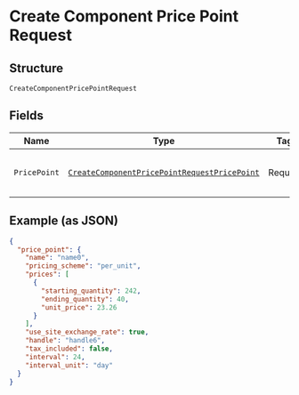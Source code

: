 
# Create Component Price Point Request

## Structure

`CreateComponentPricePointRequest`

## Fields

| Name | Type | Tags | Description | Getter | Setter |
|  --- | --- | --- | --- | --- | --- |
| `PricePoint` | [`CreateComponentPricePointRequestPricePoint`](../../doc/models/containers/create-component-price-point-request-price-point.md) | Required | This is a container for any-of cases. | CreateComponentPricePointRequestPricePoint getPricePoint() | setPricePoint(CreateComponentPricePointRequestPricePoint pricePoint) |

## Example (as JSON)

```json
{
  "price_point": {
    "name": "name0",
    "pricing_scheme": "per_unit",
    "prices": [
      {
        "starting_quantity": 242,
        "ending_quantity": 40,
        "unit_price": 23.26
      }
    ],
    "use_site_exchange_rate": true,
    "handle": "handle6",
    "tax_included": false,
    "interval": 24,
    "interval_unit": "day"
  }
}
```

